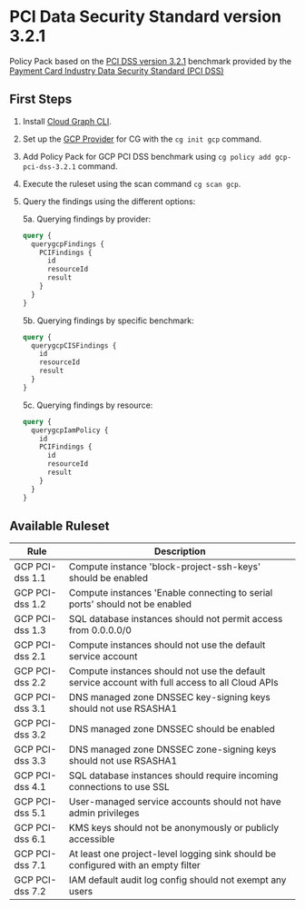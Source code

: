 # PCI Data Security Standard version 3.2.1

Policy Pack based on the [PCI DSS version 3.2.1](https://www.pcisecuritystandards.org/documents/PCI_DSS-QRG-v3_2_1.pdf) benchmark provided by the [Payment Card Industry Data Security Standard (PCI DSS)](https://www.pcisecuritystandards.org/)

## First Steps

1. Install [Cloud Graph CLI](https://docs.cloudgraph.dev/quick-start).
2. Set up the [GCP Provider](https://www.npmjs.com/package/@cloudgraph/cg-provider-gcp) for CG with the `cg init gcp` command.
3. Add Policy Pack for GCP PCI DSS benchmark using `cg policy add gcp-pci-dss-3.2.1` command.
4. Execute the ruleset using the scan command `cg scan gcp`.
5. Query the findings using the different options:

   5a. Querying findings by provider:

   ```graphql
   query {
     querygcpFindings {
       PCIFindings {
         id
         resourceId
         result
       }
     }
   }
   ```

   5b. Querying findings by specific benchmark:

   ```graphql
   query {
     querygcpCISFindings {
       id
       resourceId
       result
     }
   }
   ```

   5c. Querying findings by resource:

   ```graphql
   query {
     querygcpIamPolicy {
       id
       PCIFindings {
         id
         resourceId
         result
       }
     }
   }
   ```

## Available Ruleset
| Rule               | Description                                                                                                                                                         |
| ------------------ | ------------------------------------------------------------------------------------------------------------------------------------------------------------------- |
| GCP PCI-dss 1.1    | Compute instance 'block-project-ssh-keys' should be enabled                                                                                                     |
| GCP PCI-dss 1.2    | Compute instances 'Enable connecting to serial ports' should not be enabled                                                                                     |
| GCP PCI-dss 1.3    | SQL database instances should not permit access from 0.0.0.0/0                                                                                                  |
| GCP PCI-dss 2.1    | Compute instances should not use the default service account                                                                                                    |
| GCP PCI-dss 2.2    | Compute instances should not use the default service account with full access to all Cloud APIs                                                                 |
| GCP PCI-dss 3.1    | DNS managed zone DNSSEC key-signing keys should not use RSASHA1                                                                                                 |
| GCP PCI-dss 3.2    | DNS managed zone DNSSEC should be enabled                                                                                                                       |
| GCP PCI-dss 3.3    | DNS managed zone DNSSEC zone-signing keys should not use RSASHA1                                                                                                |
| GCP PCI-dss 4.1    | SQL database instances should require incoming connections to use SSL                                                                                           |
| GCP PCI-dss 5.1    | User-managed service accounts should not have admin privileges                                                                                                  |
| GCP PCI-dss 6.1    | KMS keys should not be anonymously or publicly accessible                                                                                                       |
| GCP PCI-dss 7.1    | At least one project-level logging sink should be configured with an empty filter                                                                               |
| GCP PCI-dss 7.2    | IAM default audit log config should not exempt any users                                                                                                        |
